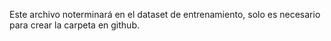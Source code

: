 Este archivo noterminará en el dataset de entrenamiento, solo es necesario para crear la carpeta en github.
